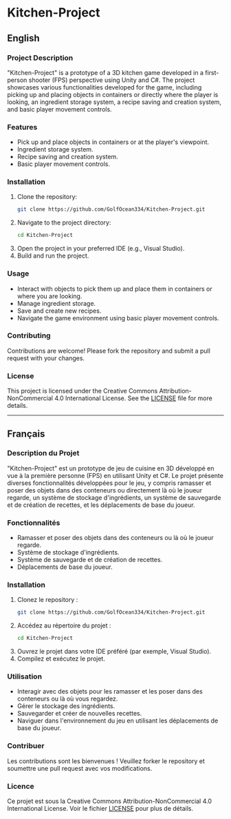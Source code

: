 # Kitchen-Project

## English

### Project Description
"Kitchen-Project" is a prototype of a 3D kitchen game developed in a first-person shooter (FPS) perspective using Unity and C#. The project showcases various functionalities developed for the game, including picking up and placing objects in containers or directly where the player is looking, an ingredient storage system, a recipe saving and creation system, and basic player movement controls.

### Features
- Pick up and place objects in containers or at the player's viewpoint.
- Ingredient storage system.
- Recipe saving and creation system.
- Basic player movement controls.

### Installation
1. Clone the repository:
    ```sh
    git clone https://github.com/GolfOcean334/Kitchen-Project.git
    ```
2. Navigate to the project directory:
    ```sh
    cd Kitchen-Project
    ```
3. Open the project in your preferred IDE (e.g., Visual Studio).
4. Build and run the project.

### Usage
- Interact with objects to pick them up and place them in containers or where you are looking.
- Manage ingredient storage.
- Save and create new recipes.
- Navigate the game environment using basic player movement controls.

### Contributing
Contributions are welcome! Please fork the repository and submit a pull request with your changes.

### License
This project is licensed under the Creative Commons Attribution-NonCommercial 4.0 International License. See the [LICENSE](https://github.com/GolfOcean334/Kitchen-Project/blob/main/LICENSE) file for more details.

---

## Français

### Description du Projet
"Kitchen-Project" est un prototype de jeu de cuisine en 3D développé en vue à la première personne (FPS) en utilisant Unity et C#. Le projet présente diverses fonctionnalités développées pour le jeu, y compris ramasser et poser des objets dans des conteneurs ou directement là où le joueur regarde, un système de stockage d'ingrédients, un système de sauvegarde et de création de recettes, et les déplacements de base du joueur.

### Fonctionnalités
- Ramasser et poser des objets dans des conteneurs ou là où le joueur regarde.
- Système de stockage d'ingrédients.
- Système de sauvegarde et de création de recettes.
- Déplacements de base du joueur.

### Installation
1. Clonez le repository :
    ```sh
    git clone https://github.com/GolfOcean334/Kitchen-Project.git
    ```
2. Accédez au répertoire du projet :
    ```sh
    cd Kitchen-Project
    ```
3. Ouvrez le projet dans votre IDE préféré (par exemple, Visual Studio).
4. Compilez et exécutez le projet.

### Utilisation
- Interagir avec des objets pour les ramasser et les poser dans des conteneurs ou là où vous regardez.
- Gérer le stockage des ingrédients.
- Sauvegarder et créer de nouvelles recettes.
- Naviguer dans l'environnement du jeu en utilisant les déplacements de base du joueur.

### Contribuer
Les contributions sont les bienvenues ! Veuillez forker le repository et soumettre une pull request avec vos modifications.

### Licence
Ce projet est sous la Creative Commons Attribution-NonCommercial 4.0 International License. Voir le fichier [LICENSE](https://github.com/GolfOcean334/Kitchen-Project/blob/main/LICENSE) pour plus de détails.
